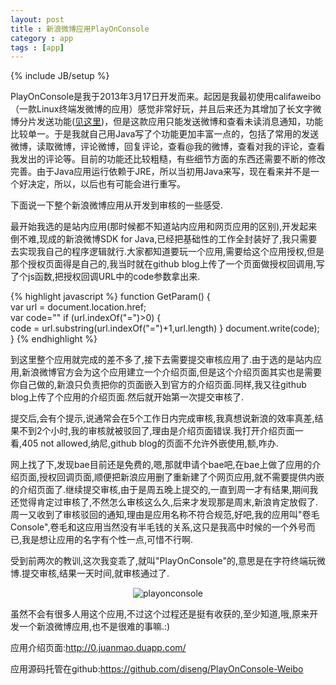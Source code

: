 ```yaml
---
layout: post
title : 新浪微博应用PlayOnConsole
category : app
tags : [app]
---
```

{% include JB/setup %}

PlayOnConsole是我于2013年3月17日开发而来。起因是我最初使用califaweibo（一款Linux终端发微博的应用）感觉非常好玩，并且后来还为其增加了长文字微博分片发送功能([见这里](http://diseng.github.com/work/2013/03/11/clifaweibo/))，但是这款应用只能发送微博和查看未读消息通知，功能比较单一。于是我就自己用Java写了个功能更加丰富一点的，包括了常用的发送微博，读取微博，评论微博，回复评论，查看@我的微博，查看对我的评论，查看我发出的评论等。目前的功能还比较粗糙，有些细节方面的东西还需要不断的修改完善。由于Java应用运行依赖于JRE，所以当初用Java来写，现在看来并不是一个好决定，所以，以后也有可能会进行重写。

下面说一下整个新浪微博应用从开发到审核的一些感受.

最开始我选的是站内应用(那时候都不知道站内应用和网页应用的区别),开发起来倒不难,现成的新浪微博SDK for Java,已经把基础性的工作全封装好了,我只需要去实现我自己的程序逻辑就行.大家都知道要玩一个应用,需要给这个应用授权,但是那个授权页面得是自己的,我当时就在github blog上传了一个页面做授权回调用,写了个js函数,把授权回调URL中的code参数拿出来.

{% highlight javascript %}
function GetParam()
{	
	var url = document.location.href;	
	var code=""	
	if (url.indexOf("=")>0)	
	{	
		code = url.substring(url.indexOf("=")+1,url.length) 
	}
	document.write(code);
}
{% endhighlight %}

到这里整个应用就完成的差不多了,接下去需要提交审核应用了.由于选的是站内应用,新浪微博官方会为这个应用建立一个介绍页面,但是这个介绍页面其实也是需要你自己做的,新浪只负责把你的页面嵌入到官方的介绍页面.同样,我又往github blog上传了个应用的介绍页面.然后就开始第一次提交审核了.

提交后,会有个提示,说通常会在5个工作日内完成审核,我真想说新浪的效率真差,结果不到2个小时,我的审核就被驳回了,理由是介绍页面错误.我打开介绍页面一看,405 not allowed,纳尼,github blog的页面不允许外嵌使用,额,咋办.

网上找了下,发现bae目前还是免费的,嗯,那就申请个bae吧,在bae上做了应用的介绍页面,授权回调页面,顺便把新浪应用删了重新建了个网页应用,就不需要提供内嵌的介绍页面了.继续提交审核,由于是周五晚上提交的,一直到周一才有结果,期间我还觉得肯定过审核了,不然怎么审核这么久,后来才发现那是周末,新浪肯定放假了.周一又收到了审核驳回的通知,理由是应用名称不符合规范,好吧,我的应用叫"卷毛Console",卷毛和这应用当然没有半毛钱的关系,这只是我高中时候的一个外号而已,我是想让应用的名字有个性一点,可惜不行啊.

受到前两次的教训,这次我变乖了,就叫"PlayOnConsole"的,意思是在字符终端玩微博.提交审核,结果一天时间,就审核通过了.

<center><img alt="playonconsole" src="{{ ASSET_PATH }}hooligan/img/post/playonconsole.PNG"/></center>

虽然不会有很多人用这个应用,不过这个过程还是挺有收获的,至少知道,哦,原来开发一个新浪微博应用,也不是很难的事嘛.:)

应用介绍页面:<http://0.juanmao.duapp.com/>

应用源码托管在github:<https://github.com/diseng/PlayOnConsole-Weibo>
